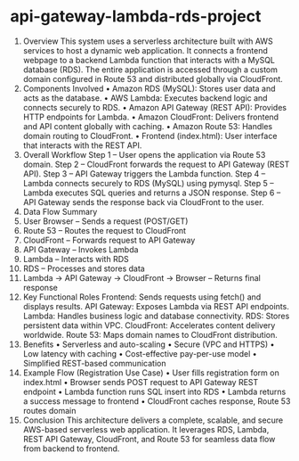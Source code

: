 # api-gateway-lambda-rds-project
1. Overview
This system uses a serverless architecture built with AWS services to host a dynamic web
application.
It connects a frontend webpage to a backend Lambda function that interacts with a MySQL
database (RDS).
The entire application is accessed through a custom domain configured in Route 53 and distributed
globally via CloudFront.
2. Components Involved
• Amazon RDS (MySQL): Stores user data and acts as the database.
• AWS Lambda: Executes backend logic and connects securely to RDS.
• Amazon API Gateway (REST API): Provides HTTP endpoints for Lambda.
• Amazon CloudFront: Delivers frontend and API content globally with caching.
• Amazon Route 53: Handles domain routing to CloudFront.
• Frontend (index.html): User interface that interacts with the REST API.
3. Overall Workflow
Step 1 – User opens the application via Route 53 domain.
Step 2 – CloudFront forwards the request to API Gateway (REST API).
Step 3 – API Gateway triggers the Lambda function.
Step 4 – Lambda connects securely to RDS (MySQL) using pymysql.
Step 5 – Lambda executes SQL queries and returns a JSON response.
Step 6 – API Gateway sends the response back via CloudFront to the user.
4. Data Flow Summary
1. User Browser – Sends a request (POST/GET)
2. Route 53 – Routes the request to CloudFront
3. CloudFront – Forwards request to API Gateway
4. API Gateway – Invokes Lambda
5. Lambda – Interacts with RDS
6. RDS – Processes and stores data
7. Lambda → API Gateway → CloudFront → Browser – Returns final response
5. Key Functional Roles
Frontend: Sends requests using fetch() and displays results.
API Gateway: Exposes Lambda via REST API endpoints.
Lambda: Handles business logic and database connectivity.
RDS: Stores persistent data within VPC.
CloudFront: Accelerates content delivery worldwide.
Route 53: Maps domain names to CloudFront distribution.
6. Benefits
• Serverless and auto-scaling
• Secure (VPC and HTTPS)
• Low latency with caching
• Cost-effective pay-per-use model
• Simplified REST-based communication
7. Example Flow (Registration Use Case)
• User fills registration form on index.html
• Browser sends POST request to API Gateway REST endpoint
• Lambda function runs SQL insert into RDS
• Lambda returns a success message to frontend
• CloudFront caches response, Route 53 routes domain
8. Conclusion
This architecture delivers a complete, scalable, and secure AWS-based serverless web application.
It leverages RDS, Lambda, REST API Gateway, CloudFront, and Route 53 for seamless data flow
from backend to frontend.


